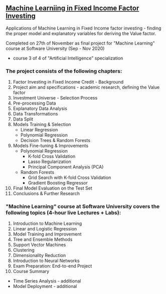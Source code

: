 ## [Machine Learniing in Fixed Income Factor Investing](https://github.com/pmikov/ML-in-Fixed-Income-Factor-Investing/blob/main/ML%20in%20FI%20Factor%20Investing.ipynb)
Applications of Machine Learning in Fixed Income factor investing - finding the proper model and explanatory variables for deriving the Value factor.

Completed on 27th of November as final project for "Machine Learning" course at Software University (Sep - Nov 2020)
- course 3 of 4 of "Artificial Intelligence" specialization

### The project consists of the following chapters:
1. Factor Investing in Fixed Income Credit - Background
2. Project aim and specifications - academic research, defining the Value factor
3. Investment Universe - Selection Process
4. Pre-processing Data
5. Explanatory Data Analysis
6. Data Transformations
7. Data Split
8. Models Training & Selection
   - Linear Regression
   - Polynomial Regression
   - Decision Trees & Random Forests
9. Models Fine-tuning & Improvements
   - Polynomial Regression
       - K-fold Cross Validation
       - Lasso Regularization
       - Principal Component Analysis (PCA)
    - Random Forests
      - Grid Search with K-fold Cross Validation
      - Gradient Boosting Regressor
10. Final Model Evaluation on the Test Set
11. Conclusions & Further Research

### "Machine Learning" course at Software University covers the following topics (4-hour live Lectures + Labs):

1. Introduction to Machine Learning
2. Linear and Logistic Regression
3. Model Training and Improvement
4. Tree and Ensemble Methods
5. Support Vector Machines
6. Clustering
7. Dimensionality Reduction
8. Introduction to Neural Networks
9. Exam Preparation: End-to-end Project
10. Course Summary

- Time Series Analysis - additional
- Model Deployment - additional
